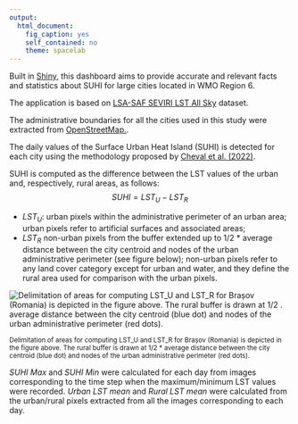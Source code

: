 ```yaml
---
output: 
  html_document: 
    fig_caption: yes
    self_contained: no
    theme: spacelab
---
```


<script src="https://cdnjs.cloudflare.com/ajax/libs/mathjax/2.7.5/MathJax.js?config=TeX-AMS_CHTML.js"></script>

Built in [Shiny](https://shiny.rstudio.com/), this dashboard aims to provide accurate and relevant facts and statistics about SUHI for large cities located in WMO Region 6.

The application is based on [LSA-SAF SEVIRI LST All Sky](https://landsaf.ipma.pt/en/products/land-surface-temperature/mlstas/) dataset.

The administrative boundaries for all the cities used in this study were extracted from [OpenStreetMap.](https://wiki.openstreetmap.org/wiki/Tag:boundary%3Dadministrative#10_admin_level_values_for_specific_countries).

The daily values of the Surface Urban Heat Island (SUHI) is detected for each city using the methodology proposed by [Cheval et al. (2022)](https://www.sciencedirect.com/science/article/pii/S2212095521002868).

SUHI is computed as the difference between the LST values of the urban and, respectively, rural areas, as follows: $$SUHI = LST_U - LST_R$$

-   $LST_U$: urban pixels within the administrative perimeter of an urban area; urban pixels refer to artificial surfaces and associated areas;
-   $LST_R$ non-urban pixels from the buffer extended up to 1/2 \* average distance between the city centroid and nodes of the urban administrative perimeter (see figure below); non-urban pixels refer to any land cover category except for urban and water, and they define the rural area used for comparison with the urban pixels.

![Delimitation of areas for computing LST_U and LST_R for Brașov (Romania) is depicted in the figure above. The rural buffer is drawn at 1/2 . average distance between the city centroid (blue dot) and nodes of the urban administrative perimeter (red dots).](https://ars.els-cdn.com/content/image/1-s2.0-S2212095521002868-gr3.jpg) <br>
<p><sup>Delimitation of areas for computing LST_U and LST_R for Brașov (Romania) is depicted in the figure above. The rural buffer is drawn at 1/2 * average distance between the city centroid (blue dot) and nodes of the urban administrative perimeter (red dots).</sup></p>

*SUHI Max* and *SUHI Min* were calculated for each day from images corresponding to the time step when the maximum/minimum LST values were recorded. *Urban LST mean* and *Rural LST mean* were calculated from the urban/rural pixels extracted from all the images corresponding to each day.
